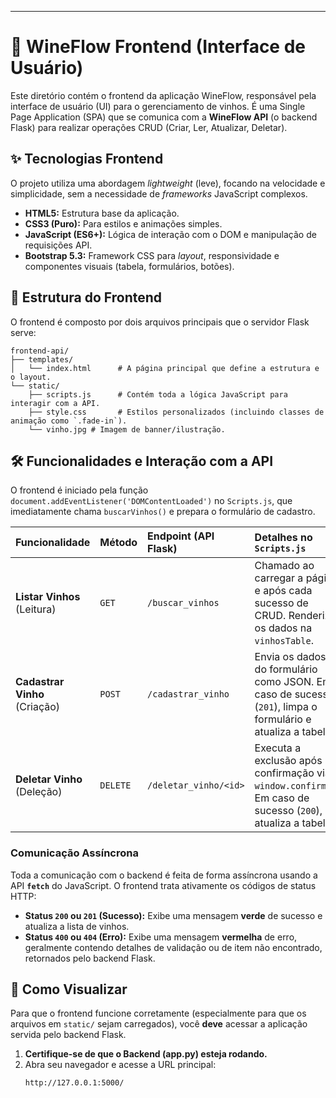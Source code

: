 
-----

# 🍇 WineFlow Frontend (Interface de Usuário)

Este diretório contém o frontend da aplicação WineFlow, responsável pela interface de usuário (UI) para o gerenciamento de vinhos. É uma Single Page Application (SPA) que se comunica com a **WineFlow API** (o backend Flask) para realizar operações CRUD (Criar, Ler, Atualizar, Deletar).

## ✨ Tecnologias Frontend

O projeto utiliza uma abordagem *lightweight* (leve), focando na velocidade e simplicidade, sem a necessidade de *frameworks* JavaScript complexos.

  * **HTML5:** Estrutura base da aplicação.
  * **CSS3 (Puro):** Para estilos e animações simples.
  * **JavaScript (ES6+):** Lógica de interação com o DOM e manipulação de requisições API.
  * **Bootstrap 5.3:** Framework CSS para *layout*, responsividade e componentes visuais (tabela, formulários, botões).

## 📂 Estrutura do Frontend

O frontend é composto por dois arquivos principais que o servidor Flask serve:

```
frontend-api/
├── templates/
│   └── index.html      # A página principal que define a estrutura e o layout.
└── static/
    ├── scripts.js      # Contém toda a lógica JavaScript para interagir com a API.
    ├── style.css       # Estilos personalizados (incluindo classes de animação como `.fade-in`).
    └── vinho.jpg # Imagem de banner/ilustração.
```

## 🛠️ Funcionalidades e Interação com a API

O frontend é iniciado pela função `document.addEventListener('DOMContentLoaded')` no `Scripts.js`, que imediatamente chama `buscarVinhos()` e prepara o formulário de cadastro.

| Funcionalidade | Método | Endpoint (API Flask) | Detalhes no `Scripts.js` |
| :--- | :--- | :--- | :--- |
| **Listar Vinhos** (Leitura) | `GET` | `/buscar_vinhos` | Chamado ao carregar a página e após cada sucesso de CRUD. Renderiza os dados na `vinhosTable`. |
| **Cadastrar Vinho** (Criação) | `POST` | `/cadastrar_vinho` | Envia os dados do formulário como JSON. Em caso de sucesso (`201`), limpa o formulário e atualiza a tabela. |
| **Deletar Vinho** (Deleção) | `DELETE` | `/deletar_vinho/<id>` | Executa a exclusão após confirmação via `window.confirm()`. Em caso de sucesso (`200`), atualiza a tabela. |

### Comunicação Assíncrona

Toda a comunicação com o backend é feita de forma assíncrona usando a API **`fetch`** do JavaScript. O frontend trata ativamente os códigos de status HTTP:

  * **Status `200` ou `201` (Sucesso):** Exibe uma mensagem **verde** de sucesso e atualiza a lista de vinhos.
  * **Status `400` ou `404` (Erro):** Exibe uma mensagem **vermelha** de erro, geralmente contendo detalhes de validação ou de item não encontrado, retornados pelo backend Flask.

## 🚀 Como Visualizar

Para que o frontend funcione corretamente (especialmente para que os arquivos em `static/` sejam carregados), você **deve** acessar a aplicação servida pelo backend Flask.

1.  **Certifique-se de que o Backend (app.py) esteja rodando.**
2.  Abra seu navegador e acesse a URL principal:
    ```
    http://127.0.0.1:5000/
    ```
